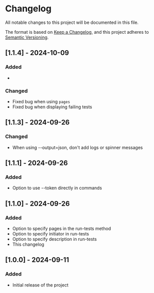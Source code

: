 # Changelog

All notable changes to this project will be documented in this file.

The format is based on [Keep a Changelog](https://keepachangelog.com/en/1.0.0/),
and this project adheres to [Semantic Versioning](https://semver.org/spec/v2.0.0.html).

## [1.1.4] - 2024-10-09

### Added
- 
### Changed
- Fixed bug when using `pages`
- Fixed bug when displaying failing tests

## [1.1.3] - 2024-09-26

### Changed
- When using --output=json, don't add logs or spinner messages

## [1.1.1] - 2024-09-26

### Added
- Option to use --token directly in commands

## [1.1.0] - 2024-09-26

### Added
- Option to specify pages in the run-tests method
- Option to specify initiator in run-tests
- Option to specify description in run-tests
- This changelog

## [1.0.0] - 2024-09-11

### Added
- Initial release of the project
